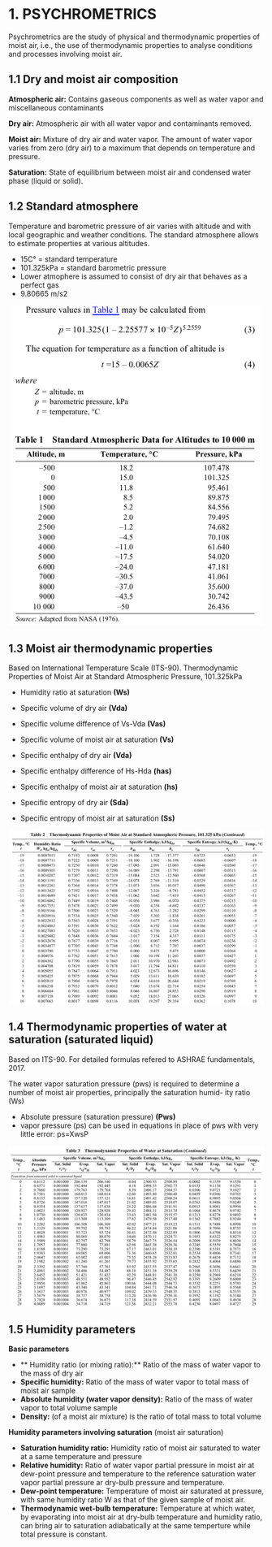 # 1. PSYCHROMETRICS
Psychrometrics are the study of physical and thermodynamic properties of moist air, i.e.,
the use of thermodynamic properties to analyse conditions and processes involving moist air.

## 1.1 Dry and moist air composition
**Atmospheric air:** Contains gaseous components as well as water vapor and miscellaneous contaminants

**Dry air:** Atmospheric air with all water vapor and contaminants removed. 

**Moist air:** Mixture of dry air and water vapor. The amount of water vapor varies from zero (dry air) to a maximum that 
depends on temperature and pressure. 

**Saturation:** State of equilibrium between moist air and condensed water phase (liquid or solid).  

## 1.2 Standard atmosphere
Temperature and barometric pressure of air varies with altitude and with local geographic and weather conditions.
The standard atmosphere allows to estimate properties at various altitudes.
* 15C° = standard temperature
* 101.325kPa = standard barometric pressure
* Lower atmophere is assumed to consist of dry air that behaves as a perfect gas
* 9.80665 m/s2

![image info](./static/table_1.png)

## 1.3 Moist air thermodynamic properties
Based on International Temperature Scale (ITS-90). Thermodynamic Properties of Moist Air at Standard Atmospheric Pressure, 101.325kPa

* Humidity ratio at saturation **(Ws)**   

* Specific volume of dry air **(Vda)**

* Specific volume difference of Vs-Vda **(Vas)**

* Specific volume of moist air at saturation **(Vs)**

* Specific enthalpy of dry air **(Vda)**

* Specific enthalpy difference of Hs-Hda **(has)** 

* Specific enthalpy of moist air at saturation **(hs)**

* Specific entropy of dry air **(Sda)**

* Specific entropy of moist air at saturation **(Ss)** 

![image info](./static/table_2.png)

## 1.4 Thermodynamic properties of water at saturation (saturated liquid)
Based on ITS-90. For detailed formulas refered to ASHRAE fundamentals, 2017.

The water vapor saturation pressure (pws) is required to determine
a number of moist air properties, principally the saturation humid-
ity ratio (Ws)

* Absolute pressure (saturation pressure)  **(Pws)**
* vapor pressure (ps) can be used in equations in
place of pws with very little error: ps=XwsP 

![image info](./static/table_3.png)

## 1.5 Humidity parameters
**Basic parameters**
* ** Humidity ratio (or mixing ratio):** Ratio of the mass of water vapor to the mass of dry air
* **Specific humidity:** Ratio of the mass of water vapor to total mass of moist air sample 
* **Absolute humidity (water vapor density):** Ratio of the mass of water vapor to total volume sample 
* **Density:** (of a moist air mixture) is the ratio of total mass to total volume

**Humidity parameters involving saturation** (moist air saturation)
* **Saturation humidity ratio:** Humidity ratio of moist air saturated to water at a same temperature and pressure 
* **Relative humidity:** Ratio of water vapor partial pressure in moist air at dew-point pressure and temperature to 
the reference saturation water vapor partial pressure ar dry-bulb pressure and temperature. 
* **Dew-point temperature:** Temperature of moist air saturated at pressure, with same humidity ratio W as that of the
given sample of moist air.  
* **Thermodynamic wet-bulb temperature:** Temperature at which water, by evaporating into moist air at dry-bulb temperature and humidity ratio,
can bring air to saturation adiabatically at the same temperture while total pressure is constant. 


